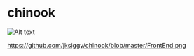 # chinook
![Alt text](https://github.com/jksiggy/chinook/blob/master/FrontEnd.png "Optional title")


https://github.com/jksiggy/chinook/blob/master/FrontEnd.png
